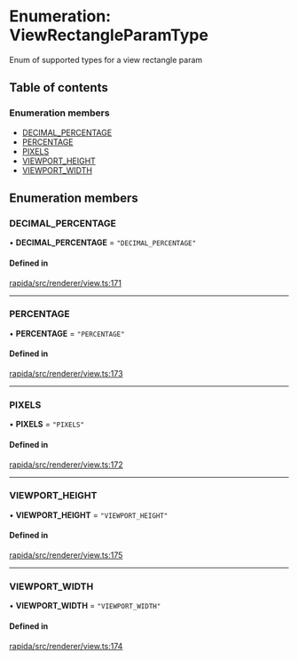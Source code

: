 # Enumeration: ViewRectangleParamType

Enum of supported types for a view rectangle param

## Table of contents

### Enumeration members

- [DECIMAL\_PERCENTAGE](ViewRectangleParamType.md#decimal_percentage)
- [PERCENTAGE](ViewRectangleParamType.md#percentage)
- [PIXELS](ViewRectangleParamType.md#pixels)
- [VIEWPORT\_HEIGHT](ViewRectangleParamType.md#viewport_height)
- [VIEWPORT\_WIDTH](ViewRectangleParamType.md#viewport_width)

## Enumeration members

### DECIMAL\_PERCENTAGE

• **DECIMAL\_PERCENTAGE** = `"DECIMAL_PERCENTAGE"`

#### Defined in

[rapida/src/renderer/view.ts:171](https://gitlab.com/rapidajs/rapida/-/blob/a60706c/packages/rapida/src/renderer/view.ts#L171)

___

### PERCENTAGE

• **PERCENTAGE** = `"PERCENTAGE"`

#### Defined in

[rapida/src/renderer/view.ts:173](https://gitlab.com/rapidajs/rapida/-/blob/a60706c/packages/rapida/src/renderer/view.ts#L173)

___

### PIXELS

• **PIXELS** = `"PIXELS"`

#### Defined in

[rapida/src/renderer/view.ts:172](https://gitlab.com/rapidajs/rapida/-/blob/a60706c/packages/rapida/src/renderer/view.ts#L172)

___

### VIEWPORT\_HEIGHT

• **VIEWPORT\_HEIGHT** = `"VIEWPORT_HEIGHT"`

#### Defined in

[rapida/src/renderer/view.ts:175](https://gitlab.com/rapidajs/rapida/-/blob/a60706c/packages/rapida/src/renderer/view.ts#L175)

___

### VIEWPORT\_WIDTH

• **VIEWPORT\_WIDTH** = `"VIEWPORT_WIDTH"`

#### Defined in

[rapida/src/renderer/view.ts:174](https://gitlab.com/rapidajs/rapida/-/blob/a60706c/packages/rapida/src/renderer/view.ts#L174)
